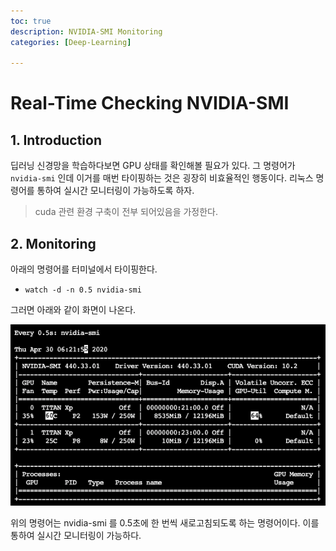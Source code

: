 ```yaml
---
toc: true
description: NVIDIA-SMI Monitoring
categories: [Deep-Learning]

---
```


# Real-Time Checking NVIDIA-SMI

## 1. Introduction

딥러닝 신경망을 학습하다보면 GPU 상태를 확인해볼 필요가 있다. 그 명령어가 `nvidia-smi` 인데 이거를 매번 타이핑하는 것은 굉장히 비효율적인 행동이다. 리눅스 명령어를 통하여 실시간 모니터링이 가능하도록 하자.

> cuda 관련 환경 구축이 전부 되어있음을 가정한다.

## 2. Monitoring

아래의 명령어를 터미널에서 타이핑한다.

- `watch -d -n 0.5 nvidia-smi`

그러면 아래와 같이 화면이 나온다.

![nvidia-smi](../images/nvidia-smi.png)

위의 명령어는 nvidia-smi 를 0.5초에 한 번씩 새로고침되도록 하는 명령어이다. 이를 통하여 실시간 모니터링이 가능하다.
